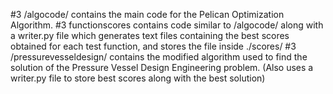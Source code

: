#3 /algocode/ 
contains the main code for the Pelican Optimization Algorithm.
#3 functionscores
contains code similar to /algocode/ along with a writer.py file which generates text files containing the best scores obtained for each test function, and stores the file inside ./scores/
#3 /pressurevesseldesign/
contains the modified algorithm used to find the solution of the Pressure Vessel Design Engineering problem. (Also uses a writer.py file to store best scores along with the best solution)
